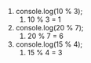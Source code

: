 1) console.log(10 % 3);
    1. 10 % 3 = 1
2) console.log(20 % 7);
    1. 20 % 7 = 6
3) console.log(15 % 4); 
    1. 15 % 4 = 3